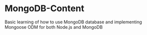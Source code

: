 # MongoDB-Content
Basic learning of how to use MongoDB database and implementing Mongoose ODM for both Node.js and MongoDB

